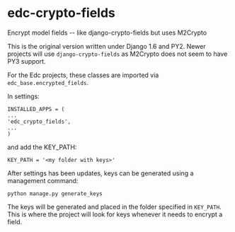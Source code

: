# edc-crypto-fields
Encrypt model fields -- like django-crypto-fields but uses M2Crypto

This is the original version written under Django 1.6 and PY2. Newer projects will use `django-crypto-fields` as M2Crypto does not seem to have PY3 support.

For the Edc projects, these classes are imported via `edc_base.encrypted_fields`.

In settings:

    INSTALLED_APPS = (
    ...
    'edc_crypto_fields',
    ...
    )
    
and add the KEY_PATH:

    KEY_PATH = '<my folder with keys>'
    
After settings has been updates, keys can be generated using a management command:

    python manage.py generate_keys
    
The keys will be generated and placed in the folder specified in `KEY_PATH`. This is where the project will look for keys whenever it needs to encrypt a field.
